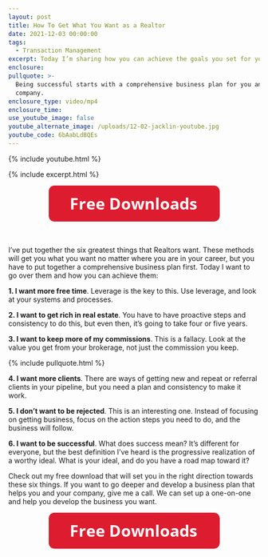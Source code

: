 ```yaml
---
layout: post
title: How To Get What You Want as a Realtor
date: 2021-12-03 00:00:00
tags:
  - Transaction Management
excerpt: Today I’m sharing how you can achieve the goals you set for yourself.
enclosure:
pullquote: >-
  Being successful starts with a comprehensive business plan for you and your
  company.
enclosure_type: video/mp4
enclosure_time:
use_youtube_image: false
youtube_alternate_image: /uploads/12-02-jacklin-youtube.jpg
youtube_code: 6bAabLdBQEs
---
```

{% include youtube.html %}

{% include excerpt.html %}

<center><a target="_blank" rel="noopener" href="https://join.gochicagolandhomes.com/ask/1d656ac0f2b68ef89d1467a9f5caa837"><img width="343" height="72" src="uploads/FreeDownloadsButton-343.png" /></a></center>

&nbsp;

I’ve put together the six greatest things that Realtors want. These methods will get you what you want no matter where you are in your career, but you have to put together a comprehensive business plan first. Today I want to go over them and how you can achieve them:

**1\. I want more free time**. Leverage is the key to this. Use leverage, and look at your systems and processes.

**2\. I want to get rich in real estate**. You have to have proactive steps and consistency to do this, but even then, it’s going to take four or five years.

**3\. I want to keep more of my commissions**. This is a fallacy. Look at the value you get from your brokerage, not just the commission you keep.

{% include pullquote.html %}

**4\. I want more clients**. There are ways of getting new and repeat or referral clients in your pipeline, but you need a plan and consistency to make it work.

**5\. I don’t want to be rejected**. This is an interesting one. Instead of focusing on getting business, focus on the action steps you need to do, and the business will follow.

**6\. I want to be successful**. What does success mean? It’s different for everyone, but the best definition I’ve heard is the progressive realization of a worthy ideal. What is your ideal, and do you have a road map toward it?

Check out my free download that will set you in the right direction towards these six things. If you want to go deeper and develop a business plan that helps you and your company, give me a call. We can set up a one-on-one and help you develop the business you want.

<center><a target="_blank" rel="noopener" href="https://join.gochicagolandhomes.com/ask/1d656ac0f2b68ef89d1467a9f5caa837"><img width="343" height="72" src="uploads/FreeDownloadsButton-343.png" /></a></center>

